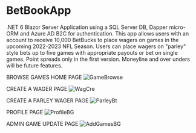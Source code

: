 # BetBookApp
.NET 6 Blazor Server Application using a SQL Server DB, Dapper micro-ORM and Azure AD B2C for authentication. This app allows users with an account to receive 10,000 BetBucks to place wagers on games in the upcoming 2022-2023 NFL Season. Users can place wagers on "parley" style bets up to five games with appropriate payouts or bet on single games. Point spreads only in the first version. Moneyline and over unders will be future features.

BROWSE GAMES HOME PAGE
![GameBrowse](https://user-images.githubusercontent.com/95720340/180886841-aa457173-efde-4e0e-82f5-d93cf3374de0.png)

CREATE A WAGER PAGE
![WagCre](https://user-images.githubusercontent.com/95720340/180887410-7596be3e-a171-4e91-93d0-1c957178b5da.png)

CREATE A PARLEY WAGER PAGE
![ParleyBt](https://user-images.githubusercontent.com/95720340/180887209-af69b84a-a9ba-4985-87b8-0b85c7fba8cc.png)

PROFILE PAGE
![ProfileBG](https://user-images.githubusercontent.com/95720340/179340027-89b73650-6d61-4630-902d-95f0fcc2635c.png)

ADMIN GAME UPDATE PAGE
![AddGamesBG](https://user-images.githubusercontent.com/95720340/179340029-3b74cce3-4e32-45d5-b0e3-8157d6a76711.png)




















